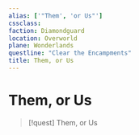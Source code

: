 ```yaml
---
alias: ['"Them', 'or Us"']
cssclass: 
faction: Diamondguard
location: Overworld
plane: Wonderlands
questline: "Clear the Encampments"
title: Them, or Us
---
```


# Them, or Us
> [!quest] Them, or Us
>